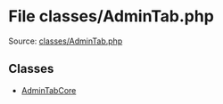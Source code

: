 File classes/AdminTab.php
=========

Source: [classes/AdminTab.php](https://github.com/PrestaShop/PrestaShop/blob/1.6.0.10/classes/AdminTab.php)


Classes
-------

* [AdminTabCore](class.AdminTabCore.md)

